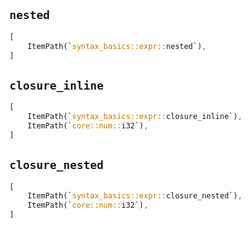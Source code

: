 ## `nested`

```rust
[
    ItemPath(`syntax_basics::expr::nested`),
]
```

## `closure_inline`

```rust
[
    ItemPath(`syntax_basics::expr::closure_inline`),
    ItemPath(`core::num::i32`),
]
```

## `closure_nested`

```rust
[
    ItemPath(`syntax_basics::expr::closure_nested`),
    ItemPath(`core::num::i32`),
]
```
